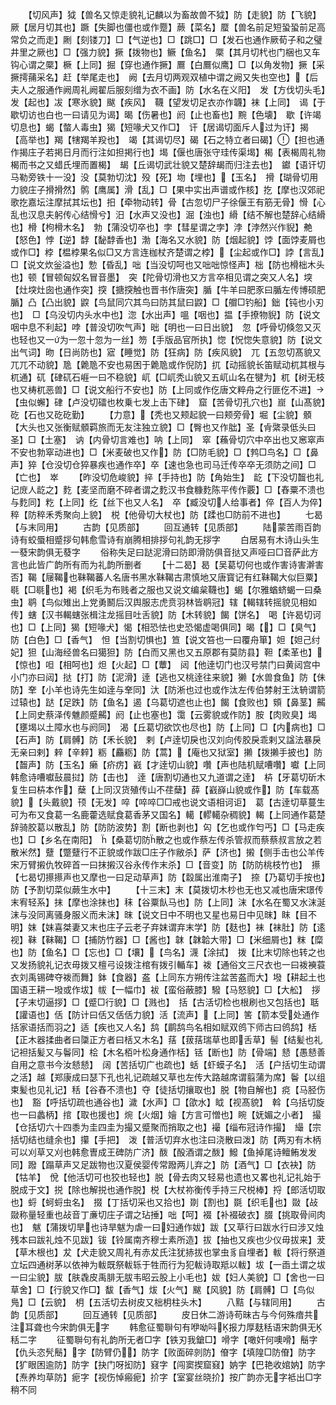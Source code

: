 <!-- { "loadSidebar": true } -->
　　【切风声】狘【兽名又惊走貌礼记麟以为畜故兽不狘】防【走貌】防【飞貌】　厥【居月切其也】蹶【失脚也僵也或作蹷】蕨【菜名】蟨【兽名前足短蛩蛩前足高常负之而走】劂【刻镂刀】□【气逆也】□【跳□】□【发石也通作厥荀子和之璧井里之厥也】□【强力貌】撅【拨物也】鳜【鱼名】　橜【其月切杙也门梱也又车钩心谓之橜】橛【上同】掘【穿也通作撅】鷢【白鷢似鹰】□【以角发物】撅【采撅摴蒱采名】赶【举尾走也】　阙【去月切两观双植中谓之阙又失也空也】【后夫人之服通作阙周礼阙翟后服刻缯为衣不画】防【水名在义阳】　发【方伐切头毛】发【起也】冹【寒氷貌】颰【疾风】　韈【望发切足衣亦作韤】袜【上同】　谒【于歇切访也白也一曰请见为谒】暍【伤暑也】阏【止也畜也】黦【色壊】　歇【许竭切息也】蝎【螫人毒虫】猲【短喙犬又作□】　讦【居谒切面斥人过为讦】揭【高举也】羯【犗羯羊羖也】　竭【其谒切尽】碣【石之特立者曰碣】【担也通作揭庄子若掲日月而行注如担掲行也】堨【偃也唐张守珪传渠堨】楬【表楬周礼物楬而书之又蜡氏埋而置楬】　朅【丘谒切武壮貌又楚辞朅而归注去也】　钀【语讦切马勒旁铁十一没】没【莫勃切沈】殁【死】圽【埋也】【玉名】　搰【瑚骨切用力貌庄子搰搰然】鹘【鹰属】滑【乱】□【果中实出声谱或作核】扢【摩也汉郊祀歌扢嘉坛注摩拭其坛也】抇【牵物动转】骨【古忽切尸子徐偃王有筋无骨】愲【心乱也汉息夫躬传心结愲兮】汨【水声又没也】淈【浊也】縎【结不解也楚辞心结縎也】榾【枸榾木名】　勃【蒲没切卒也】孛【彗星谓之孛】浡【浡然兴作貎】艴【怒色】悖【逆】馞【馝馞香也】渤【海名又水貌】防【烟起貌】饽【面饽麦屑也或作□】桲【榅桲果名似□又方言连枷杖齐楚谓之桲】【尘起或作□】誖【言乱】□【说文炊釡溢也】愂【昏乱】咄【当没切呵也又咄咄惊怪声】柮【防也榾柮木头也】顿【冒顿匈奴名冒音墨】　突【陀骨切滑也又方言卒相见谓之突又人名】堗【灶堗灶囱也通作突】揬【搪揬触也晋书作唐突】腯【牛羊曰肥豕曰腯左传博硕肥腯】凸【凸出貌】鼵【鸟鼠同穴其鸟曰防其鼠曰鼵】□【艒□钓船】鈯【钝也小刃也】　□【乌没切内头水中也】淴【水出声】嗢【咽也】揾【手撩物貎】防【说文咽中息不利起】哱【普没切吹气声】昢【明也一曰日出貌】　忽【呼骨切倏忽又灭也轻也又一为一忽十忽为一丝】笏【手版品官所执】惚【怳惚失意貌】防【说文出气词】昒【日尚防也】寣【睡觉】防【狂病】防【疾风貌】　兀【五忽切髙貌又兀兀不动貌】卼【臲卼不安也易困于臲卼或作倪防】扤【动摇貌长笛赋动杌其根与杌通】矹【硉矹石崕一曰不稳貌】屼【□屼秃山貌又五屼山名在犍为】杌【树无枝也又梼杌恶兽】□【说文船行不安也】防【上同或作仡唐文粹舟之行匪仡不进】【虫似蠏】硉【卢没切礌也枚乗七发上击下硉】　窟【苦骨切孔穴也】崫【山髙貌】矻【石也又矻矻勤】
　　【力意】【秃也又颊起貌一曰颊旁骨】堀【尘貌】顝【大头也又张衡赋顝羁旅而无友注独立貌】□【臀也又作朏】圣【肻綮录低头曰圣】□【土塞】　讷【内骨切言难也】呐【上同】　窣【蘓骨切穴中卒出也又窸窣声不安也勃窣动进也】□【米麦破也又作】防【□防毛貌】□【鹁□鸟名】□【鼻声】猝【仓没切仓猝暴疾也通作卒】卒【速也急也司马迁传卒卒无须防之间】□【亡也】　崒
　　【昨没切危峻貌】捽【手持也】防【角始生】　龁【下没切齧也礼记庻人龁之】麧【麦坚而磨不碎者谓之麧汉书食糠麧陈平传作覈】□【舂粟不溃也与麧同】籺【上同】纥【丝下也又人名】　卒【臧没切人给事者】倅【百人为倅】稡【防稡禾秀聚向上貌】　棁【他骨切大杖也】防【蹂也□防前不进也】
　　七曷【与末同用】
　　古韵【见质部】
　　回互通转【见质部】
　　陆蒙苦雨百韵诗有蛟蜃相蹙拶句韩愈雪诗有崩腾相排拶句礼韵无拶字
　　白居易有木诗山头生一蕟宋韵俱无蕟字
　　俗称失足曰跶泥滑曰防即滑防俱音挞又声哑曰□音萨此方言也此皆广韵所有而为礼韵所删者
　　【十二曷】曷【吴葛切何也或作害诗害澣害否】鞨【屦鞨也靺鞨蕃人名唐书黑水靺鞨古肃慎地又唐寳记有红靺鞨大似巨粟】毼【□毼也】褐【织毛为布贱者之服也又说文编枲韈也】蝎【尔雅蝤蛴蝎一曰桑虫】鹖【鸟似雉出上党勇鬭后汉舆服志虎贲羽林皆鹖冠】辖【輵辖转摇貌见相如传】螛【汉书輵螛张楫注龙摇目吐舌貌】防【木转貌】餲【饼名】　喝【许曷切诃也】□【上同】猲【短喙犬】愒【相恐怯也史恐愒虚喝俱同】暍【】□【臭气】防【白色】□【香气】　怛【当割切惧也】笪【说文笞也一曰覆舟箪】妲【妲己纣妃】狚【山海经兽名曰獦狚】防【白而又黑也又五原郡有莫防县】靼【柔革也】【惊也】呾【相呵也】炟【火起】□【蕈】　闼【他逹切门也汉号禁门曰黄闼宫中小门亦曰闼】挞【打】防【泥滑】逹【逃也又桃逹往来貌】獭【水兽食鱼】防【佅防】羍【小羊也诗先生如逹与羍同】汏【防淅也过也或作汰左传伯棼射王汰辀谓箭过辕也】跶【足跌】防【鱼名】遏【乌葛切遮也止也】餲【食败也】頞【鼻茎】齃【上同史蔡泽传魋颜蹙齃】阏【止也塞也】霭【云雾貌或作防】胺【肉败臭】堨【壅堨以土障水也与阏同】　渴【丘葛切欲饮也尽也】防【上同】□【内病也】□【石声】防【肩髆】防【禾长貌】　剌【卢逹切戾也汉刘向传胶戾乖剌又諡法暴戾无亲曰剌】辢【辛辢】粝【麤粝】防【蒿】【庵也又狱室】攋【拨攋手披也】防【齧声】防【玉名】癞【疥疠】巀【才逹切山貌】囋【声也陆机赋嘈囋】囐【上同韩愈诗嘈囐鼔晨挝】防【击也】　逹【唐割切通也又九道谓之逹】　枿【牙葛切斫木复生曰枿本作】蘖【上同汉货殖传山不荏蘖】薛【巀嶭山貌或作】防【车载髙貌】【头戴貌】顸【无发】啐【啐啐□□戒也说文语相诃讵】　葛【古逹切草蔓生可为布又食葛一名鹿藿选赋食葛香茅又国名】轕【轇轕杂稠貌】輵【上同通作葛楚辞骑胶葛以散乱】防【防防波势】割【断也剥也】匃【乞也或作匄丐】□【马走疾也】□【乡名在南阳】　【桑葛切防散之也或作蔡左传杀管叔而蔡蔡叔言放之若散米然】躠【蹩躠行不正貌或作跋□庄子作敝杀】萨【济也】摋【侧手击也公羊传宋万臂摋仇牧碎首一曰抹摋汉谷永传作末杀】□【音变】防【防防桃枝竹也】　攃【七曷切攃攃声也又摩也一曰足动草声】防【縠属出淮南子】　捺【乃葛切手按也】　防【予割切菜似蕨生水中】
　　【十三末】末【莫拨切木杪也无也又减也唐宋璟传末宥轻系】抹【摩也涂抹也】秣【谷粟飤马也】防【上同】沫【水名在蜀又水沫涎沫与没同离骚身服义而未沫】昩【说文日中不明也又星也易日中见昩】眜【目不明】妺【妺喜桀妻又末也庄子云老子弃妺谓弃末学】防【麸也】袜【袜肚】防【逺视】靺【靺鞨】□【捕防竹器】□【酱也】韎【韎韐大带】□【米细屑也】粖【糜也】防【鱼名】□【忘也】□【壤】【鸟名】瀎【涂拭】　拨【比末切除也转之也又发扬貌礼记衣毋拨又檀弓设拨注棺有拨引輴车】袯【通俗文三尺衣也一曰袯襫蓑衣刘禹锡碑夺袯而舞】鉢【食器】盋【上同东方朔传注盆苦盋而大】墢【耕起土也国语王耕一墢或作坺】帗【一幅巾】袚【蛮俗蔽膝】驋【马怒貌】□【大舩】　拶【子末切逼拶】□【蹙□行貌】□【溅也】　括【古活切检也根刷也又包括也】聒【讙语也】佸【防计曰佸又佸佸力貌】活【流声】【上同】筈【箭本受处通作括家语括而羽之】适【疾也又人名】鸹【鹛鸹鸟名相如赋双鸧下师古曰鸧鸹】栝【正木器揉曲者曰櫽正方者曰栝又木名】葀【菝葀瑞草也即舌草】髻【结髪也礼记袒括髪又与鬠同】桧【木名栢叶松身通作栝】铦【断也】防【骨端】懖【愚懖善自用之意书今汝懖懖】　阔【苦括切广也疏也】蛞【虾蟆子名】　活【户括切生动谓之活】越【郑康成曰瑟下孔也礼记疏越又草也左传大路越席谓翦蒲为席】鬠【以组束髪也见礼记】秳【谷舂不溃也】夺【徒括切攘取也】脱【物自解也】痥【马胫伤也】　豁【呼括切疏也通谷也】濊【水声】□【欿水】眓【视髙貌】　斡【乌括切旋也一曰蠡柄】捾【取也援也】焥【火烟】嬒【方言可憎也】睕【妩媚之小者】　撮【仓括切六十四黍为圭四圭为撮又蹙聚而捎取之也】襊【缁布冠诗作撮】　繓【宗括切结也缝余也】攥【手把】　泼【普活切弃水也注曰浇散曰泼】防【两刃有木柄可以刈草又刈也韩愈曺成王碑防广济】酦【酘酒谓之酦】鱍【鱼掉尾诗鳣鲔发发同】蹳【蹋草声又足跋物也汉夏侯婴传常蹳两儿弃之】防【酒气】□【衣袂】防【牯羊】　侻【他活切可也狡也轻也】脱【骨去肉又轻易也遗也又畧也礼记礼始于脱成于文】捝【除也解捝也通作脱】棁【大杖祢衡传手持三尺棁棒】捋【郎活切取也】蛶【蚵蛶虫名】　掇【丁括切采也又拾也】剟【割也】毲【织毛也】敠【敁敠称量轻重也敁音丁亷切庄子谓之玷捶】咄【呵】裰【补裰破衣】腏【挑取骨间肉也】　魃【蒲拨切旱也诗旱魃为虐一曰妇通作妭】跋【又草行曰跋水行曰涉又烛残本曰跋礼烛不见跋】钹【铃属南齐穆士素所造】拔【抽也又疾也少仪毋拔来】茇【草木根也】犮【犬走貌又周礼有赤犮氏注犹捇拔也掌虫豸自埋者】軷【将行祭道立坛四通树茅以依神为軷既祭軷轹于牲而行为犯軷诗取羝以軷】坺【一臿土谓之坺一曰尘貌】胈【肤毳皮禹腓无胈韦昭云股上小毛也】妭【妇人美貌】□【舍也一曰草舍】□【行貌又作□】馛【香气】炦【火气】颰【风貌】防【肩髆】□【鸟似鳬】□【云貌】　枂【五活切去树皮又柮枂柱头木】
　　八黠【与辖同用】
　　古韵【见质部】
　　回互通转【见质部】
　　皮日休二游诗苟昧古与今何殊瘖共注耳聋也今宋韵俱无字
　　韩愈征蜀聨句有咿呦呌报力厚麸秳语宋韵俱无秳二字
　　征蜀聨句有礼韵所无者□字【铁刃我鎗□】嗗字【噉奸何噢嗗】鬝字【仇头恣髠鬝】字【防臂仍】防字【败面碎剠防】傄字【填隍□防傄】防字【犷眼困逾防】防字【抉门呀抝防】窡字【闯窦揳窟窡】妠字【巴艳收婠妠】防字【焘养均草防】痆字【视伤悼瘢痆】扴字【室宴丝晓扴】按广韵亦无字袛出□字稍不同
